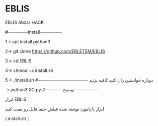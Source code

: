 # EBLIS
EBLIS Abzar HACK


#----------install-----------

1-> apt install python3

2-> git clone https://github.com/EBLETSM/EBLIS

3-> cd EBLIS

4-> chmod +x install.sh

5-> ./install.sh
#-------------------------
دوباره خواستین ران کنید کافیه بزنید

-> python3 XC.py
#---------توضیح------------

ابزار EBLIS 

ابزار با پایتون نوشته شده قبلش حتما فایل رو نصب کنید

( install.sh )
